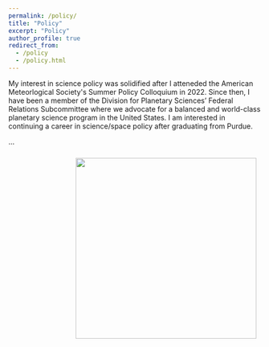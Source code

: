 ```yaml
---
permalink: /policy/
title: "Policy"
excerpt: "Policy"
author_profile: true
redirect_from: 
  - /policy
  - /policy.html
---
```


My interest in science policy was solidified after I atteneded the American Meteorlogical Society's Summer Policy Colloquium in 2022. Since then, I have been a member of the Division for Planetary Sciences’ Federal Relations Subcommittee where we advocate for a balanced and world-class planetary science program in the United States. I am interested in continuing a career in science/space policy after graduating from Purdue.

...

 <img align="right" width="360" style="padding: 10px" src='images/IMG_8541.pdf'>
